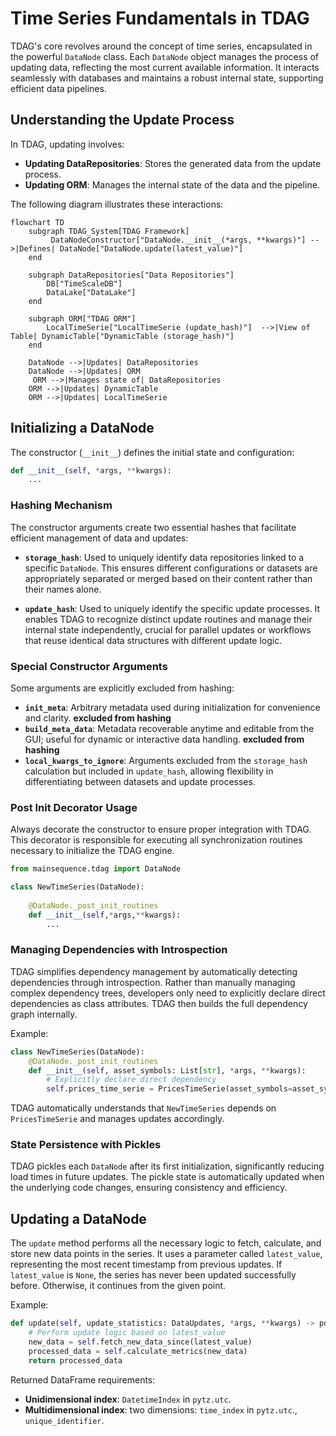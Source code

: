# Time Series Fundamentals in TDAG

TDAG's core revolves around the concept of time series, encapsulated in the powerful `DataNode` class. Each `DataNode` object manages the process of updating data, reflecting the most current available information. It interacts seamlessly with databases and maintains a robust internal state, supporting efficient data pipelines.

## Understanding the Update Process

In TDAG, updating involves:

- **Updating DataRepositories**: Stores the generated data from the update process.
- **Updating ORM**: Manages the internal state of the data and the pipeline.

The following diagram illustrates these interactions:

```mermaid
flowchart TD
    subgraph TDAG_System[TDAG Framework]
         DataNodeConstructor["DataNode.__init__(*args, **kwargs)"] -->|Defines| DataNode["DataNode.update(latest_value)"]
    end

    subgraph DataRepositories["Data Repositories"]
        DB["TimeScaleDB"]
        DataLake["DataLake"]
    end

    subgraph ORM["TDAG ORM"]
        LocalTimeSerie["LocalTimeSerie (update_hash)"]  -->|View of Table| DynamicTable["DynamicTable (storage_hash)"]
    end

    DataNode -->|Updates| DataRepositories
    DataNode -->|Updates| ORM
     ORM -->|Manages state of| DataRepositories
    ORM -->|Updates| DynamicTable
    ORM -->|Updates| LocalTimeSerie
```

## Initializing a DataNode

The constructor (`__init__`) defines the initial state and configuration:

```python
def __init__(self, *args, **kwargs):
    ...
```

### Hashing Mechanism

The constructor arguments create two essential hashes that facilitate efficient management of data and updates:

- **`storage_hash`**: Used to uniquely identify data repositories linked to a specific `DataNode`. This ensures different configurations or datasets are appropriately separated or merged based on their content rather than their names alone.

- **`update_hash`**: Used to uniquely identify the specific update processes. It enables TDAG to recognize distinct update routines and manage their internal state independently, crucial for parallel updates or workflows that reuse identical data structures with different update logic.

### Special Constructor Arguments

Some arguments are explicitly excluded from hashing:

- **`init_meta`**: Arbitrary metadata used during initialization for convenience and clarity. **excluded from hashing**
- **`build_meta_data`**: Metadata recoverable anytime and editable from the GUI; useful for dynamic or interactive data handling. **excluded from hashing**
- **`local_kwargs_to_ignore`**: Arguments excluded from the `storage_hash` calculation but included in `update_hash`, allowing flexibility in differentiating between datasets and update processes.

### Post Init Decorator Usage

Always decorate the constructor to ensure proper integration with TDAG. 
This decorator is responsible for executing all synchronization routines necessary to initialize the TDAG engine.


```python
from mainsequence.tdag import DataNode

class NewTimeSeries(DataNode):
    
    @DataNode._post_init_routines
    def __init__(self,*args,**kwargs):
        ...
```

### Managing Dependencies with Introspection

TDAG simplifies dependency management by automatically detecting dependencies through introspection. Rather than manually managing complex dependency trees, developers only need to explicitly declare direct dependencies as class attributes. TDAG then builds the full dependency graph internally.

Example:

```python
class NewTimeSeries(DataNode):
    @DataNode._post_init_routines
    def __init__(self, asset_symbols: List[str], *args, **kwargs):
        # Explicitly declare direct dependency
        self.prices_time_serie = PricesTimeSerie(asset_symbols=asset_symbols)
```

TDAG automatically understands that `NewTimeSeries` depends on `PricesTimeSerie` and manages updates accordingly.

### State Persistence with Pickles

TDAG pickles each `DataNode` after its first initialization, significantly reducing load times in future updates. The pickle state is automatically updated when the underlying code changes, ensuring consistency and efficiency.

## Updating a DataNode

The `update` method performs all the necessary logic to fetch, calculate, and store new data points in the series. It uses a parameter called `latest_value`, representing the most recent timestamp from previous updates. If `latest_value` is `None`, the series has never been updated successfully before. Otherwise, it continues from the given point.

Example:

```python
def update(self, update_statistics: DataUpdates, *args, **kwargs) -> pd.DataFrame:
    # Perform update logic based on latest_value
    new_data = self.fetch_new_data_since(latest_value)
    processed_data = self.calculate_metrics(new_data)
    return processed_data
```

Returned DataFrame requirements:

- **Unidimensional index**: `DatetimeIndex` in `pytz.utc`.
- **Multidimensional index**: two dimensions: `time_index` in `pytz.utc`., `unique_identifier`.

